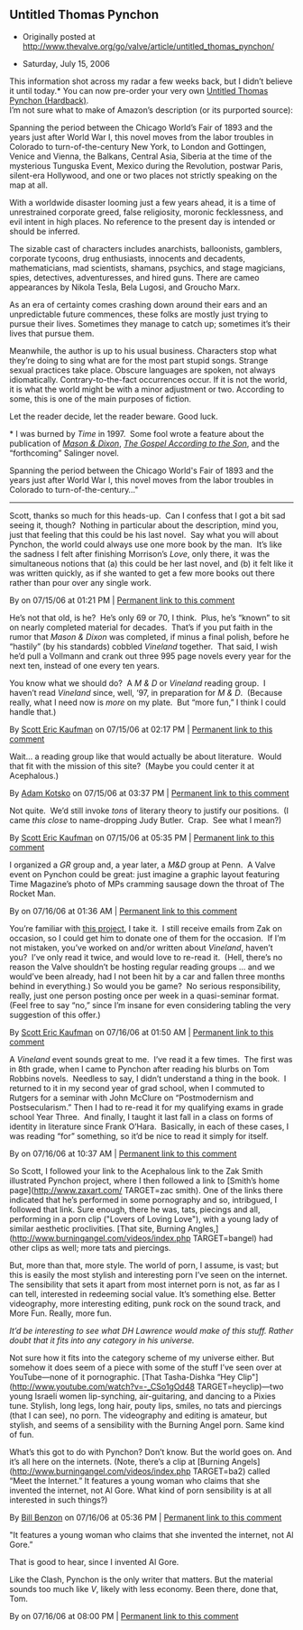 ## Untitled Thomas Pynchon

 * Originally posted at http://www.thevalve.org/go/valve/article/untitled_thomas_pynchon/

* Saturday, July 15, 2006 

This information shot across my radar a few weeks back, but I didn’t believe it until today.\*  You can now pre-order your very own [Untitled Thomas Pynchon (Hardback)](http://www.amazon.com/exec/obidos/ASIN/159420120X/diesekoschmar-20/).   
I’m not sure what to make of Amazon’s description (or its purported source):

Spanning the period between the Chicago World’s Fair of 1893 and the years just after World War I, this novel moves from the labor troubles in Colorado to turn-of-the-century New York, to London and Gottingen, Venice and Vienna, the Balkans, Central Asia, Siberia at the time of the mysterious Tunguska Event, Mexico during the Revolution, postwar Paris, silent-era Hollywood, and one or two places not strictly speaking on the map at all.

With a worldwide disaster looming just a few years ahead, it is a time of unrestrained corporate greed, false religiosity, moronic fecklessness, and evil intent in high places. No reference to the present day is intended or should be inferred.

The sizable cast of characters includes anarchists, balloonists, gamblers, corporate tycoons, drug enthusiasts, innocents and decadents, mathematicians, mad scientists, shamans, psychics, and stage magicians, spies, detectives, adventuresses, and hired guns. There are cameo appearances by Nikola Tesla, Bela Lugosi, and Groucho Marx.

As an era of certainty comes crashing down around their ears and an unpredictable future commences, these folks are mostly just trying to pursue their lives. Sometimes they manage to catch up; sometimes it’s their lives that pursue them.

Meanwhile, the author is up to his usual business. Characters stop what they’re doing to sing what are for the most part stupid songs. Strange sexual practices take place. Obscure languages are spoken, not always idiomatically. Contrary-to-the-fact occurrences occur. If it is not the world, it is what the world might be with a minor adjustment or two. According to some, this is one of the main purposes of fiction.

Let the reader decide, let the reader beware. Good luck.

\* I was burned by _Time_ in 1997.  Some fool wrote a feature about the publication of [_Mason &amp; Dixon_](http://www.amazon.com/exec/obidos/ASIN/0312423209/diesekoschmar-20), [_The Gospel According to the Son_](http://www.amazon.com/exec/obidos/ASIN/0345434080/diesekoschmar-20), and the “forthcoming” Salinger novel. 

Spanning the period between the Chicago World's Fair of 1893 and the years just after World War I, this novel moves from the labor troubles in Colorado to turn-of-the-century…"

---

Scott, thanks so much for this heads-up.  Can I confess that I got a bit sad seeing it, though?  Nothing in particular about the description, mind you, just that feeling that this could be his last novel.  Say what you will about Pynchon, the world could always use one more book by the man.  It’s like the sadness I felt after finishing Morrison’s *Love*, only there, it was the simultaneous notions that (a) this could be her last novel, and (b) it felt like it was written quickly, as if she wanted to get a few more books out there rather than pour over any single work.

By  on 07/15/06 at 01:21 PM | [Permanent link to this comment](http://www.thevalve.org/go/valve/article/untitled_thomas_pynchon/#10552)
[]()

He’s not that old, is he?  He’s only 69 or 70, I think.  Plus, he’s “known” to sit on nearly completed material for decades.  That’s if you put faith in the rumor that _Mason &amp; Dixon_ was completed, if minus a final polish, before he “hastily” (by his standards) cobbled _Vineland_ together.  That said, I wish he’d pull a Vollmann and crank out three 995 page novels every year for the next ten, instead of one every ten years.  

You know what we should do?  A _M &amp; D_ or _Vineland_ reading group.  I haven’t read _Vineland_ since, well, ‘97, in preparation for _M &amp; D_.  (Because really, what I need now is _more_ on my plate.  But “more fun,” I think I could handle that.)

By [Scott Eric Kaufman](http://acephalous.typepad.com) on 07/15/06 at 02:17 PM | [Permanent link to this comment](http://www.thevalve.org/go/valve/article/untitled_thomas_pynchon/#10553)
[]()

Wait… a reading group like that would actually be about literature.  Would that fit with the mission of this site?  (Maybe you could center it at Acephalous.)

By [Adam Kotsko](http://adamkotsko.com/weblog) on 07/15/06 at 03:37 PM | [Permanent link to this comment](http://www.thevalve.org/go/valve/article/untitled_thomas_pynchon/#10554)
[]()

Not quite.  We’d still invoke _tons_ of literary theory to justify our positions.  (I came _this close_ to name-dropping Judy Butler.  Crap.  See what I mean?)

By [Scott Eric Kaufman](http://acephalous.typepad.com) on 07/15/06 at 05:35 PM | [Permanent link to this comment](http://www.thevalve.org/go/valve/article/untitled_thomas_pynchon/#10555)
[]()

I organized a *GR* group and, a year later, a *M&amp;D* group at Penn.  A Valve event on Pynchon could be great: just imagine a graphic layout featuring Time Magazine’s photo of MPs cramming sausage down the throat of The Rocket Man.

By  on 07/16/06 at 01:36 AM | [Permanent link to this comment](http://www.thevalve.org/go/valve/article/untitled_thomas_pynchon/#10556)
[]()

You’re familiar with [this project](http://acephalous.typepad.com/acephalous/2005/05/every_single_pa.html), I take it.  I still receive emails from Zak on occasion, so I could get him to donate one of them for the occasion.  If I’m not mistaken, you’ve worked on and/or written about _Vineland_, haven’t you?  I’ve only read it twice, and would love to re-read it.  (Hell, there’s no reason the Valve shouldn’t be hosting regular reading groups ... and we would’ve been already, had I not been hit by a car and fallen three months behind in everything.)  So would you be game?  No serious responsibility, really, just one person posting once per week in a quasi-seminar format.  (Feel free to say “no,” since I’m insane for even considering tabling the very suggestion of this offer.)

By [Scott Eric Kaufman](http://acephalous.typepad.com) on 07/16/06 at 01:50 AM | [Permanent link to this comment](http://www.thevalve.org/go/valve/article/untitled_thomas_pynchon/#10557)
[]()

A *Vineland* event sounds great to me.  I’ve read it a few times.  The first was in 8th grade, when I came to Pynchon after reading his blurbs on Tom Robbins novels.  Needless to say, I didn’t understand a thing in the book.  I returned to it in my second year of grad school, when I commuted to Rutgers for a seminar with John McClure on “Postmodernism and Postsecularism.”  Then I had to re-read it for my qualifying exams in grade school Year Three.  And finally, I taught it last fall in a class on forms of identity in literature since Frank O’Hara.  Basically, in each of these cases, I was reading “for” something, so it’d be nice to read it simply for itself.

By  on 07/16/06 at 10:37 AM | [Permanent link to this comment](http://www.thevalve.org/go/valve/article/untitled_thomas_pynchon/#10558)
[]()

So Scott, I followed your link to the Acephalous link to the Zak Smith illustrated Pynchon project, where I then followed a link to [Smith’s home page](http://www.zaxart.com/ TARGET=zac smith). One of the links there indicated that he’s performed in some pornography and so, intribgued, I followed that link. Sure enough, there he was, tats, piecings and all, performing in a porn clip ("Lovers of Loving Love"), with a young lady of similar aesthetic proclivities. [That site,  Burning Angles,](http://www.burningangel.com/videos/index.php TARGET=bangel) had other clips as well; more tats and piercings. 

But, more than that, more style. The world of porn, I assume, is vast; but this is easily the most stylish and interesting porn I’ve seen on the internet. The sensibility that sets it apart from most internet porn is not, as far as I can tell, interested in redeeming social value. It’s something else. Better videography, more interesting editing, punk rock on the sound track, and More Fun. Really, more fun.

_It’d be interesting to see what DH Lawrence would make of this stuff. Rather doubt that it fits into any category in his universe._

Not sure how it fits into the category scheme of my universe either. But somehow it does seem of a piece with some of the stuff I’ve seen over at YouTube—none of it pornographic. [That Tasha-Dishka “Hey Clip"](http://www.youtube.com/watch?v=-_CSo1gOd48 TARGET=heyclip)—two young Israeli women lip-synching, air-guitaring, and dancing to a Pixies tune. Stylish, long legs, long hair, pouty lips, smiles, no tats and piercings (that I can see), no porn. The videography and editing is amateur, but stylish, and seems of a sensibility with the Burning Angel porn. Same kind of fun.

What’s this got to do with Pynchon? Don’t know. But the world goes on. And it’s all here on the internets. (Note, there’s a clip at [Burning Angels](http://www.burningangel.com/videos/index.php TARGET=ba2) called “Meet the Internet.” It features a young woman who claims that she invented the internet, not Al Gore. What kind of porn sensibility is at all interested in such things?)

By [Bill Benzon](http://new-savanna.blogspot.com/) on 07/16/06 at 05:36 PM | [Permanent link to this comment](http://www.thevalve.org/go/valve/article/untitled_thomas_pynchon/#10563)
[]()

"It features a young woman who claims that she invented the internet, not Al Gore.”

That is good to hear, since I invented Al Gore.

Like the Clash, Pynchon is the only writer that matters. But the material sounds too much like _V_, likely with less economy. Been there, done that, Tom.

By  on 07/16/06 at 08:00 PM | [Permanent link to this comment](http://www.thevalve.org/go/valve/article/untitled_thomas_pynchon/#10566)

